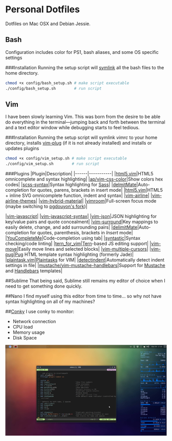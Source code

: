 # Personal Dotfiles
Dotfiles on Mac OSX and Debian Jessie.

## Bash
Configuration includes color for PS1, bash aliases, and some OS specific settings

###Installation
Running the setup script will [symlink](https://en.wikipedia.org/wiki/Symbolic_link) all the bash files to the home directory.
```bash
chmod +x config/bash_setup.sh # make script executable
./config/bash_setup.sh        # run script
```

## Vim
I have been slowly learning Vim. This was born from the desire to be able do everything in the terminal—jumping back and forth between the terminal and a text editor window while debugging starts to feel tedious.

###Installation
Running the setup script will symlink _vimrc_ to your home directory, installs [vim-plug](https://github.com/junegunn/vim-plug) (if it is not already installed) and installs or updates plugins
```bash
chmod +x config/vim_setup.sh # make script executable
./config/vim_setup.sh        # run script
```

###Plugins
|Plugin|Description|
|------|-----------|
|[html5.vim](https://github.com/othree/html5.vim)|HTML5 omnicomplete and syntax highlighting|
|[ap/vim-css-color](http://github.com/skammer/vim-css-color)|Show colors hex codes|
|[scss-syntax](http://github.com/cakebaker/scss-syntax.vim)|Syntax highlighting for [Sass](http://sass-lang.com)|
|[delmitMate](https://github.com/Raimondi/delimitMate)|Auto-completion for quotes, parens, brackets in insert mode|
|[html5.vim](https://github.com/othree/html5.vim)|HTML5 + inline SVG omnicomplete function, indent and syntax|
|[vim-airline](https://github.com/vim-airline/vim-airline)|
|[vim-airline-themes](https://github.com/vim-airline/vim-airline-themes)|
|[vim-hybrid-material](https://github.com/kristijanhusak/vim-hybrid-material)|
|[vimroom](https://github.com/mikewest/vimroom)|Full-screen focus mode (maybe switching to [pgdouyon's fork](https://github.com/pgdouyon/vimroom))|
<!--|[vim-devicons](https://github.com/ryanoasis/vim-devicons)|Filetype glyphs for other plugins|-->
|[vim-javascript](https://github.com/pangloss/vim-javascript)|
|[vim-javascript-syntax](https://github.com/jelera/vim-javascript-syntax)|
|[vim-json](https://github.com/elzr/vim-json)|JSON highlighting for key/value pairs and quote concealment|
|[vim-surround](https://github.com/tpope/vim-surround)|Key mappings to easily delete, change, and add surrounding pairs|
|[delimitMate](https://github.com/Raimondi/delimitMate)|Auto-completion for quotes, parenthesis, brackets in _Insert_ mode|
|[YouCompleteMe](https://github.com/Valloric/YouCompleteMe)|Code-completion using tab|
|[syntastic](https://github.com/scrooloose/syntastic)|Syntax checking/code linting|
|[tern_for_vim](https://github.com/marijnh/tern_for_vim)|[Tern](http://ternjs.net/)-based JS editing support|
|[vim-move](https://github.com/matze/vim-move)|Easily move lines and selected blocks|
|[vim-multiple-cursors](https://github.com/terryma/vim-multiple-cursors)|
|[vim-pug](https://github.com/digitaltoad/vim-pug)|[Pug](http://jade-lang.com/) HTML template syntax highlighting (formerly Jade)|
|[plaintask.vim](https://github.com/elentok/plaintasks.vim)|[Plaintasks](https://github.com/aziz/PlainTasks) for VIM|
|[detectindent](https://github.com/ciaranm/detectindent)|Automatically detect indent settings in file|
|[mustache/vim-mustache-handlebars](https://github.com/mustache/vim-mustache-handlebars)|Support for [Mustache](http://mustache.github.io/) and [Handlebars](http://handlebarsjs.com/) templates|

##Sublime
That being said, Sublime still remains my editor of choice when I need to get something done quickly.

##Nano
I find myself using this editor from time to time... so why not have syntax highlighting on all of my machines?

##[Conky](https://github.com/brndnmtthws/conky)
I use conky to monitor:
* Network connection
* CPU load
* Memory usage
* Disk Space

![Screenshot of my Debian desktop with Conky and Vim Running](./img/debian_screenshot.png?raw=true)
